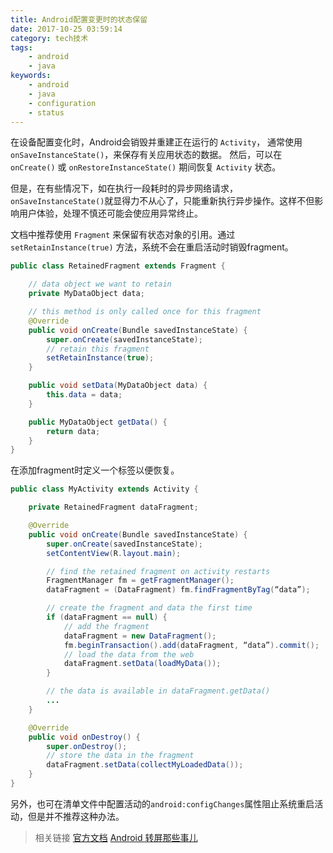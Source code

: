 ```yaml
---
title: Android配置变更时的状态保留
date: 2017-10-25 03:59:14
category: tech技术
tags:
    - android
    - java
keywords:
    - android
    - java
    - configuration
    - status
---
```


在设备配置变化时，Android会销毁并重建正在运行的 `Activity`， 通常使用 `onSaveInstanceState()`，来保存有关应用状态的数据。 然后，可以在 `onCreate()` 或 `onRestoreInstanceState()` 期间恢复 `Activity` 状态。

但是，在有些情况下，如在执行一段耗时的异步网络请求，`onSaveInstanceState()`就显得力不从心了，只能重新执行异步操作。这样不但影响用户体验，处理不慎还可能会使应用异常终止。

文档中推荐使用 `Fragment` 来保留有状态对象的引用。通过 `setRetainInstance(true)` 方法，系统不会在重启活动时销毁fragment。

```java
public class RetainedFragment extends Fragment {

    // data object we want to retain
    private MyDataObject data;

    // this method is only called once for this fragment
    @Override
    public void onCreate(Bundle savedInstanceState) {
        super.onCreate(savedInstanceState);
        // retain this fragment
        setRetainInstance(true);
    }

    public void setData(MyDataObject data) {
        this.data = data;
    }

    public MyDataObject getData() {
        return data;
    }
}
```

在添加fragment时定义一个标签以便恢复。

```java
public class MyActivity extends Activity {

    private RetainedFragment dataFragment;

    @Override
    public void onCreate(Bundle savedInstanceState) {
        super.onCreate(savedInstanceState);
        setContentView(R.layout.main);

        // find the retained fragment on activity restarts
        FragmentManager fm = getFragmentManager();
        dataFragment = (DataFragment) fm.findFragmentByTag(“data”);

        // create the fragment and data the first time
        if (dataFragment == null) {
            // add the fragment
            dataFragment = new DataFragment();
            fm.beginTransaction().add(dataFragment, “data”).commit();
            // load the data from the web
            dataFragment.setData(loadMyData());
        }

        // the data is available in dataFragment.getData()
        ...
    }

    @Override
    public void onDestroy() {
        super.onDestroy();
        // store the data in the fragment
        dataFragment.setData(collectMyLoadedData());
    }
}
```

另外，也可在清单文件中配置活动的`android:configChanges`属性阻止系统重启活动，但是并不推荐这种办法。

>相关链接
>[官方文档](https://developer.android.com/guide/topics/resources/runtime-changes.html)
>[Android 转屏那些事儿](http://www.gongmingqm10.net/blog/2015/12/16/you-should-know-about-android-rotate/)
<!--stackedit_data:
eyJoaXN0b3J5IjpbLTIwMTkyNDY1MDRdfQ==
-->